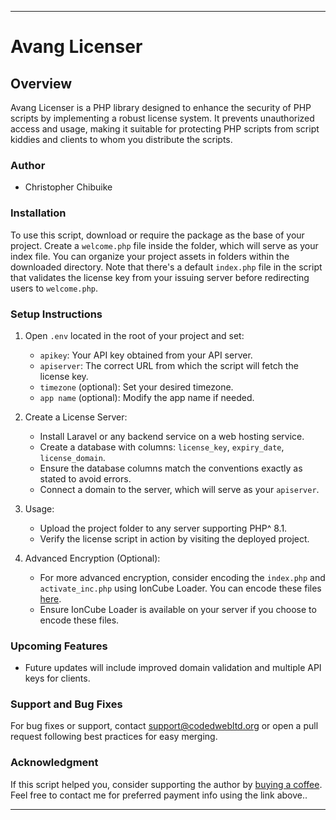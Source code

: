 
---

# Avang Licenser

## Overview
Avang Licenser is a PHP library designed to enhance the security of PHP scripts by implementing a robust license system. It prevents unauthorized access and usage, making it suitable for protecting PHP scripts from script kiddies and clients to whom you distribute the scripts.

### Author
- Christopher Chibuike

### Installation
To use this script, download or require the package as the base of your project. Create a `welcome.php` file inside the folder, which will serve as your index file. You can organize your project assets in folders within the downloaded directory. Note that there's a default `index.php` file in the script that validates the license key from your issuing server before redirecting users to `welcome.php`.

### Setup Instructions
1. Open `.env` located in the root of your project and set:
    - `apikey`: Your API key obtained from your API server.
    - `apiserver`: The correct URL from which the script will fetch the license key.
    - `timezone` (optional): Set your desired timezone.
    - `app name` (optional): Modify the app name if needed.

2. Create a License Server:
    - Install Laravel or any backend service on a web hosting service.
    - Create a database with columns: `license_key`, `expiry_date`, `license_domain`.
    - Ensure the database columns match the conventions exactly as stated to avoid errors.
    - Connect a domain to the server, which will serve as your `apiserver`.

3. Usage:
    - Upload the project folder to any server supporting PHP^ 8.1.
    - Verify the license script in action by visiting the deployed project.

4. Advanced Encryption (Optional):
    - For more advanced encryption, consider encoding the `index.php` and `activate_inc.php` using IonCube Loader. You can encode these files [here](https://www.ioncube.com/main.php?c=encode).
    - Ensure IonCube Loader is available on your server if you choose to encode these files.

### Upcoming Features
- Future updates will include improved domain validation and multiple API keys for clients.

### Support and Bug Fixes
For bug fixes or support, contact [support@codedwebltd.org](mailto:support@codedwebltd.org) or open a pull request following best practices for easy merging.

### Acknowledgment
If this script helped you, consider supporting the author by [buying a coffee](https://christopher.codedwebltd.org/#contacts-card). Feel free to contact me for preferred payment info using the link above..

---